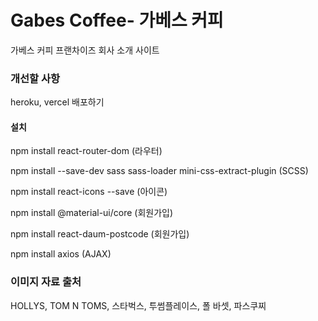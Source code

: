 # Gabes Coffee- 가베스 커피
가베스 커피 프랜차이즈 회사 소개 사이트

### 개선할 사항
heroku, vercel 배포하기

#### 설치
npm install react-router-dom  (라우터)

npm install --save-dev sass sass-loader mini-css-extract-plugin  (SCSS)

npm install react-icons --save  (아이콘)

npm install @material-ui/core   (회원가입)

npm install react-daum-postcode (회원가입)

<!-- npm install styled-components   (우편번호 검색) -->

npm install axios  (AJAX)

### 이미지 자료 출처
HOLLYS, TOM N TOMS, 스타벅스, 투썸플레이스, 폴 바셋, 파스쿠찌